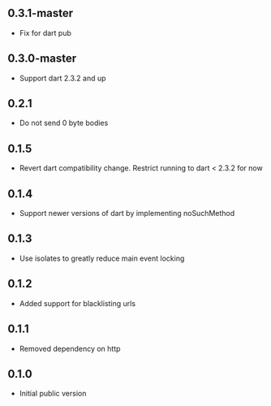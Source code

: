 ## 0.3.1-master

- Fix for dart pub

## 0.3.0-master

- Support dart 2.3.2 and up

## 0.2.1

- Do not send 0 byte bodies

## 0.1.5

- Revert dart compatibility change. Restrict running to dart < 2.3.2 for now

## 0.1.4

- Support newer versions of dart by implementing noSuchMethod

## 0.1.3

- Use isolates to greatly reduce main event locking

## 0.1.2

- Added support for blacklisting urls

## 0.1.1

- Removed dependency on http  

## 0.1.0

- Initial public version
